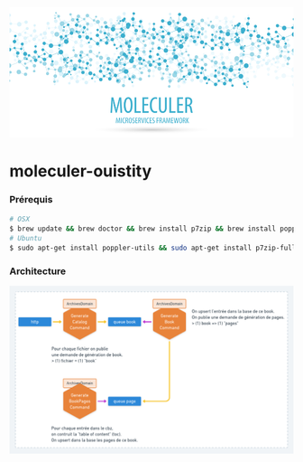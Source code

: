 [![Moleculer logo](./banner-moleculer.png)](https://moleculer.services/)

# moleculer-ouistity

### Prérequis

```sh
# OSX
$ brew update && brew doctor && brew install p7zip && brew install poppler
# Ubuntu
$ sudo apt-get install poppler-utils && sudo apt-get install p7zip-full
```

### Architecture

![Diagram 001](docs/architecture-001.png)
